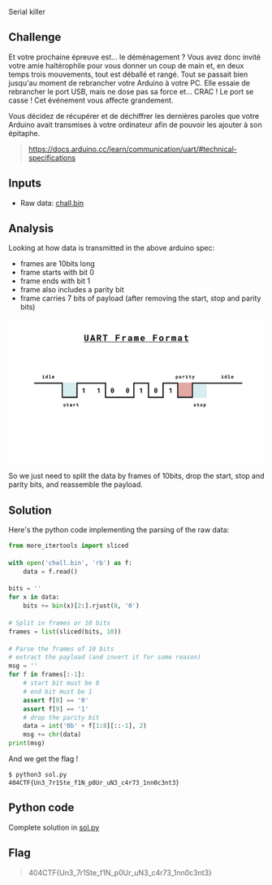 Serial killer

## Challenge
Et votre prochaine épreuve est... le déménagement ? Vous avez donc invité votre amie haltérophile pour vous donner un coup de main et, en deux temps trois mouvements, tout est déballé et rangé. Tout se passait bien jusqu'au moment de rebrancher votre Arduino à votre PC. Elle essaie de rebrancher le port USB, mais ne dose pas sa force et... CRAC ! Le port se casse ! Cet événement vous affecte grandement.

Vous décidez de récupérer et de déchiffrer les dernières paroles que votre Arduino avait transmises à votre ordinateur afin de pouvoir les ajouter à son épitaphe.

> https://docs.arduino.cc/learn/communication/uart/#technical-specifications

## Inputs
- Raw data: [chall.bin](./chall.bin)

## Analysis
Looking at how data is transmitted in the above arduino spec:
- frames are 10bits long
- frame starts with bit 0
- frame ends with bit 1
- frame also includes a parity bit
- frame carries 7 bits of payload (after removing the start, stop and parity bits)

![message.png](./message.png)

So we just need to split the data by frames of 10bits, drop the start, stop and parity bits, and reassemble the payload.

## Solution
Here's the python code implementing the parsing of the raw data:

```python
from more_itertools import sliced

with open('chall.bin', 'rb') as f:
    data = f.read()

bits = ''
for x in data:
    bits += bin(x)[2:].rjust(8, '0')

# Split in frames or 10 bits
frames = list(sliced(bits, 10))

# Parse the frames of 10 bits
# extract the payload (and invert it for some reason)
msg = ''
for f in frames[:-1]:
    # start bit must be 0
    # end bit must be 1
    assert f[0] == '0'
    assert f[9] == '1'
    # drop the parity bit
    data = int('0b' + f[1:8][::-1], 2)
    msg += chr(data)
print(msg)
```

And we get the flag !

```console
$ python3 sol.py
404CTF{Un3_7r1Ste_f1N_p0Ur_uN3_c4r73_1nn0c3nt3}
```

## Python code
Complete solution in [sol.py](./sol.py)

## Flag
> 404CTF{Un3_7r1Ste_f1N_p0Ur_uN3_c4r73_1nn0c3nt3}
